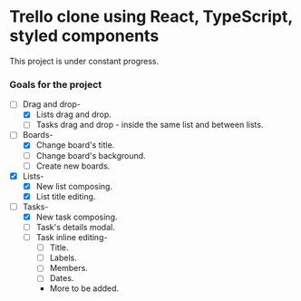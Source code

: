 # Trello clone using React, TypeScript, styled components

This project is under constant progress.
<!-- Feel free to fork and submit a PR. -->


### Goals for the project

- [ ] Drag and drop-
  - [X] Lists drag and drop.
  - [ ] Tasks drag and drop - inside the same list and between lists.
- [ ] Boards-
  - [X] Change board's title.
  - [ ] Change board's background.
  - [ ] Create new boards.
- [X] Lists-
  - [X] New list composing.
  - [X] List title editing.
- [ ] Tasks-
  - [X] New task composing.
  - [ ] Task's details modal.
  - [ ] Task inline editing-
    - [ ] Title.
    - [ ] Labels.
    - [ ] Members.
    - [ ] Dates.
    - More to be added.

